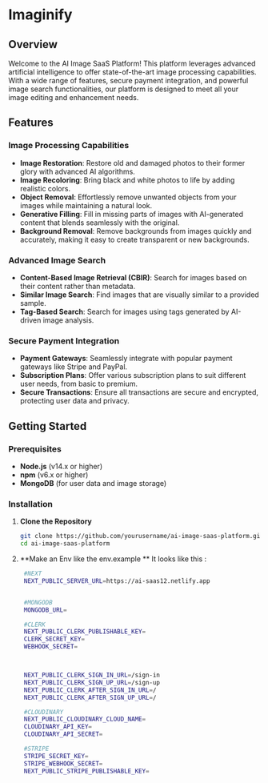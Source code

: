 # **Imaginify**

## Overview
Welcome to the AI Image SaaS Platform! This platform leverages advanced artificial intelligence to offer state-of-the-art image processing capabilities. With a wide range of features, secure payment integration, and powerful image search functionalities, our platform is designed to meet all your image editing and enhancement needs.

## Features
### Image Processing Capabilities
- **Image Restoration**: Restore old and damaged photos to their former glory with advanced AI algorithms.
- **Image Recoloring**: Bring black and white photos to life by adding realistic colors.
- **Object Removal**: Effortlessly remove unwanted objects from your images while maintaining a natural look.
- **Generative Filling**: Fill in missing parts of images with AI-generated content that blends seamlessly with the original.
- **Background Removal**: Remove backgrounds from images quickly and accurately, making it easy to create transparent or new backgrounds.

### Advanced Image Search
- **Content-Based Image Retrieval (CBIR)**: Search for images based on their content rather than metadata.
- **Similar Image Search**: Find images that are visually similar to a provided sample.
- **Tag-Based Search**: Search for images using tags generated by AI-driven image analysis.

### Secure Payment Integration
- **Payment Gateways**: Seamlessly integrate with popular payment gateways like Stripe and PayPal.
- **Subscription Plans**: Offer various subscription plans to suit different user needs, from basic to premium.
- **Secure Transactions**: Ensure all transactions are secure and encrypted, protecting user data and privacy.

## Getting Started
### Prerequisites
- **Node.js** (v14.x or higher)
- **npm** (v6.x or higher)
- **MongoDB** (for user data and image storage)

### Installation
1. **Clone the Repository**
   ```sh
   git clone https://github.com/yourusername/ai-image-saas-platform.git
   cd ai-image-saas-platform
   ```

2. **Make an Env like the env.example **
   It looks like this :
   ```sh
    #NEXT
    NEXT_PUBLIC_SERVER_URL=https://ai-saas12.netlify.app


    #MONGODB
    MONGODB_URL=

    #CLERK
    NEXT_PUBLIC_CLERK_PUBLISHABLE_KEY=
    CLERK_SECRET_KEY=
    WEBHOOK_SECRET=



    NEXT_PUBLIC_CLERK_SIGN_IN_URL=/sign-in
    NEXT_PUBLIC_CLERK_SIGN_UP_URL=/sign-up
    NEXT_PUBLIC_CLERK_AFTER_SIGN_IN_URL=/
    NEXT_PUBLIC_CLERK_AFTER_SIGN_UP_URL=/

    #CLOUDINARY
    NEXT_PUBLIC_CLOUDINARY_CLOUD_NAME=
    CLOUDINARY_API_KEY=
    CLOUDINARY_API_SECRET=

    #STRIPE
    STRIPE_SECRET_KEY=
    STRIPE_WEBHOOK_SECRET=
    NEXT_PUBLIC_STRIPE_PUBLISHABLE_KEY=

   ```

